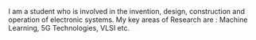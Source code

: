 I am a student who is involved in the invention, design, construction and operation of electronic systems.
My key areas of Research are : Machine Learning, 5G Technologies, VLSI etc.
